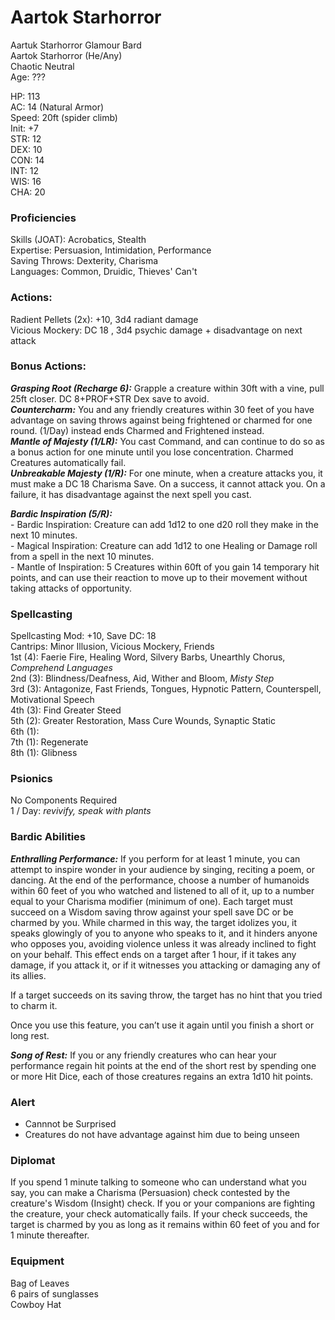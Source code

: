 # Aartok Starhorror
Aartuk Starhorror Glamour Bard \
Aartok Starhorror (He/Any) \
Chaotic Neutral \
Age: ???

HP: 113 \
AC: 14 (Natural Armor) \
Speed: 20ft (spider climb) \
Init: +7 \
STR: 12 \
DEX: 10 \
CON: 14 \
INT: 12 \
WIS: 16 \
CHA: 20

### Proficiencies 
Skills (JOAT): Acrobatics, Stealth \
Expertise: Persuasion, Intimidation, Performance \
Saving Throws: Dexterity, Charisma \
Languages: Common, Druidic, Thieves' Can't

### Actions:
Radient Pellets (2x): +10, 3d4 radiant damage \
Vicious Mockery: DC 18 , 3d4 psychic damage + disadvantage on next attack

### Bonus Actions: 
***Grasping Root (Recharge 6):*** Grapple a creature within 30ft with a vine, pull 25ft closer. DC 8+PROF+STR Dex save to avoid. \
***Countercharm:*** You and any friendly creatures within 30 feet of you have advantage on saving throws against being frightened or charmed for one round. (1/Day) instead ends Charmed and Frightened instead. \
***Mantle of Majesty (1/LR):*** You cast Command, and can continue to do so as a bonus action for one minute until you lose concentration. Charmed Creatures automatically fail. \
***Unbreakable Majesty (1/R):*** For one minute, when a creature attacks you, it must make a DC 18 Charisma Save. On a success, it cannot attack you. On a failure, it has disadvantage against the next spell you cast. 

***Bardic Inspiration (5/R):***\
\- Bardic Inspiration: Creature can add 1d12 to one d20 roll they make in the next 10 minutes.\
\- Magical Inspiration: Creature can add 1d12 to one Healing or Damage roll from a spell in the next 10 minutes.\
\- Mantle of Inspiration: 5 Creatures within 60ft of you gain 14 temporary hit points, and can use their reaction to move up to their movement without taking attacks of opportunity. 

### Spellcasting
Spellcasting Mod: +10, Save DC: 18 \
Cantrips: Minor Illusion, Vicious Mockery, Friends \
1st (4): Faerie Fire, Healing Word, Silvery Barbs, Unearthly Chorus, *Comprehend Languages* \
2nd (3): Blindness/Deafness, Aid, Wither and Bloom, *Misty Step* \
3rd (3): Antagonize, Fast Friends, Tongues, Hypnotic Pattern, Counterspell, Motivational Speech\
4th (3): Find Greater Steed \
5th (2): Greater Restoration, Mass Cure Wounds, Synaptic Static \
6th (1): \
7th (1): Regenerate \
8th (1): Glibness

### Psionics
No Components Required \
1 / Day: *revivify, speak with plants*

### Bardic Abilities
***Enthralling Performance:*** 
If you perform for at least 1 minute, you can attempt to inspire wonder in your audience by singing, reciting a poem, or dancing. At the end of the performance, choose a number of humanoids within 60 feet of you who watched and listened to all of it, up to a number equal to your Charisma modifier (minimum of one). Each target must succeed on a Wisdom saving throw against your spell save DC or be charmed by you. While charmed in this way, the target idolizes you, it speaks glowingly of you to anyone who speaks to it, and it hinders anyone who opposes you, avoiding violence unless it was already inclined to fight on your behalf. This effect ends on a target after 1 hour, if it takes any damage, if you attack it, or if it witnesses you attacking or damaging any of its allies.

If a target succeeds on its saving throw, the target has no hint that you tried to charm it.

Once you use this feature, you can’t use it again until you finish a short or long rest.

***Song of Rest:***  If you or any friendly creatures who can hear your performance regain hit points at the end of the short rest by spending one or more Hit Dice, each of those creatures regains an extra 1d10 hit points.

### Alert
- Cannnot be Surprised
- Creatures do not have advantage against him due to being unseen

### Diplomat
If you spend 1 minute talking to someone who can understand what you say, you can make a Charisma (Persuasion) check contested by the creature's Wisdom (Insight) check. If you or your companions are fighting the creature, your check automatically fails. If your check succeeds, the target is charmed by you as long as it remains within 60 feet of you and for 1 minute thereafter.

### Equipment
Bag of Leaves \
6 pairs of sunglasses \
Cowboy Hat
